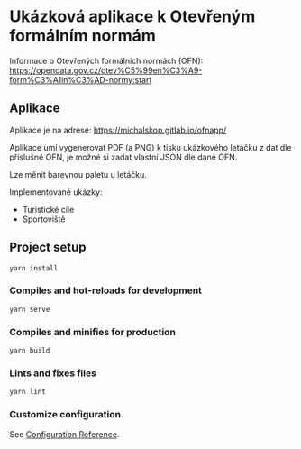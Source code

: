 # Ukázková aplikace k Otevřeným formálním normám

Informace o Otevřených formálních normách (OFN): https://opendata.gov.cz/otev%C5%99en%C3%A9-form%C3%A1ln%C3%AD-normy:start

## Aplikace
Aplikace je na adrese: https://michalskop.gitlab.io/ofnapp/

Aplikace umí vygenerovat PDF (a PNG) k tisku ukázkového letáčku z dat dle příslušné OFN, je možné si zadat vlastní JSON dle dané OFN.

Lze měnit barevnou paletu u letáčku.

Implementované ukázky:

- Turistické cíle
- Sportoviště

## Project setup
```
yarn install
```

### Compiles and hot-reloads for development
```
yarn serve
```

### Compiles and minifies for production
```
yarn build
```

### Lints and fixes files
```
yarn lint
```

### Customize configuration
See [Configuration Reference](https://cli.vuejs.org/config/).
